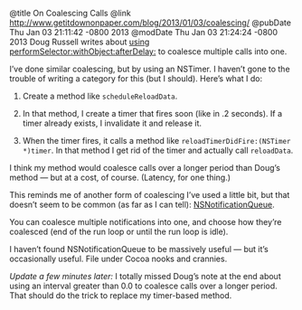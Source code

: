 @title On Coalescing Calls
@link http://www.getitdownonpaper.com/blog/2013/01/03/coalescing/
@pubDate Thu Jan 03 21:11:42 -0800 2013
@modDate Thu Jan 03 21:24:24 -0800 2013
Doug Russell writes about <a href="http://www.getitdownonpaper.com/blog/2013/01/03/coalescing/">using performSelector:withObject:afterDelay:</a> to coalesce multiple calls into one.

I’ve done similar coalescing, but by using an NSTimer. I haven’t gone to the trouble of writing a category for this (but I should). Here’s what I do:

1. Create a method like <code>scheduleReloadData</code>.

2. In that method, I create a timer that fires soon (like in .2 seconds). If a timer already exists, I invalidate it and release it.

3. When the timer fires, it calls a method like <code>reloadTimerDidFire:(NSTimer *)timer</code>. In that method I get rid of the timer and actually call <code>reloadData</code>.

I think my method would coalesce calls over a longer period than Doug’s method — but at a cost, of course. (Latency, for one thing.)

This reminds me of another form of coalescing I’ve used a little bit, but that doesn’t seem to be common (as far as I can tell): <a href="http://developer.apple.com/library/ios/#documentation/cocoa/reference/foundation/Classes/NSNotificationQueue_Class/Reference/Reference.html">NSNotificationQueue</a>.

You can coalesce multiple notifications into one, and choose how they’re coalesced (end of the run loop or until the run loop is idle).

I haven’t found NSNotificationQueue to be massively useful — but it’s occasionally useful. File under Cocoa nooks and crannies.

<i>Update a few minutes later:</i> I totally missed Doug’s note at the end about using an interval greater than 0.0 to coalesce calls over a longer period. That should do the trick to replace my timer-based method.
